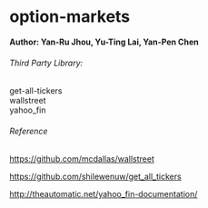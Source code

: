 # option-markets

**Author: Yan-Ru Jhou, Yu-Ting Lai, Yan-Pen Chen**

###### Third Party Library:
get-all-tickers \
wallstreet \
yahoo_fin

###### Reference

https://github.com/mcdallas/wallstreet

https://github.com/shilewenuw/get_all_tickers

http://theautomatic.net/yahoo_fin-documentation/
